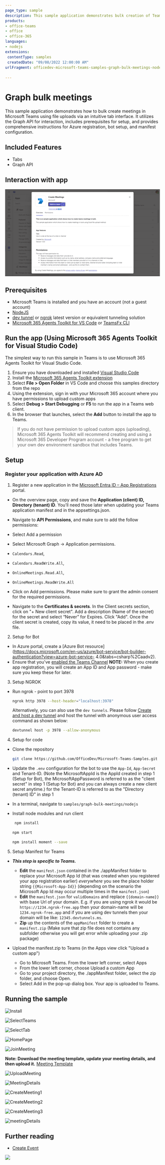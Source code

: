 ```yaml
---
page_type: sample
description: This sample application demonstrates bulk creation of Teams meetings using file uploads.
products:
- office-teams
- office
- office-365
languages:
- nodejs
extensions:
 contentType: samples
 createdDate: "09/08/2022 12:00:00 AM"
urlFragment: officedev-microsoft-teams-samples-graph-bulk-meetings-nodejs.

---
```


# Graph bulk meetings

This sample application demonstrates how to bulk create meetings in Microsoft Teams using file uploads via an intuitive tab interface. It utilizes the Graph API for interaction, includes prerequisites for setup, and provides comprehensive instructions for Azure registration, bot setup, and manifest configuration.

## Included Features
* Tabs
* Graph API

## Interaction with app

![Bulk Meeting Gif](Images/BulkMeeting.gif)

## Prerequisites

- Microsoft Teams is installed and you have an account (not a guest account)
- [NodeJS](https://nodejs.org/en/)
- [dev tunnel](https://learn.microsoft.com/en-us/azure/developer/dev-tunnels/get-started?tabs=windows) or [ngrok](https://ngrok.com/download) latest version or equivalent tunneling solution
- [Microsoft 365 Agents Toolkit for VS Code](https://marketplace.visualstudio.com/items?itemName=TeamsDevApp.ms-teams-vscode-extension) or [TeamsFx CLI](https://learn.microsoft.com/microsoftteams/platform/toolkit/teamsfx-cli?pivots=version-one)

## Run the app (Using Microsoft 365 Agents Toolkit for Visual Studio Code)

The simplest way to run this sample in Teams is to use Microsoft 365 Agents Toolkit for Visual Studio Code.
1. Ensure you have downloaded and installed [Visual Studio Code](https://code.visualstudio.com/docs/setup/setup-overview)
1. Install the [Microsoft 365 Agents Toolkit extension](https://marketplace.visualstudio.com/items?itemName=TeamsDevApp.ms-teams-vscode-extension)
1. Select **File > Open Folder** in VS Code and choose this samples directory from the repo
1. Using the extension, sign in with your Microsoft 365 account where you have permissions to upload custom apps
1. Select **Debug > Start Debugging** or **F5** to run the app in a Teams web client.
1. In the browser that launches, select the **Add** button to install the app to Teams.
> If you do not have permission to upload custom apps (uploading), Microsoft 365 Agents Toolkit will recommend creating and using a Microsoft 365 Developer Program account - a free program to get your own dev environment sandbox that includes Teams.

## Setup

### Register your application with Azure AD

1. Register a new application in the [Microsoft Entra ID – App Registrations](https://go.microsoft.com/fwlink/?linkid=2083908) portal.
  - On the overview page, copy and save the **Application (client) ID, Directory (tenant) ID**. You’ll need those later when updating your Teams application manifest and in the appsettings.json.
  - Navigate to **API Permissions**, and make sure to add the follow permissions:
  - Select Add a permission
  - Select Microsoft Graph -> Application permissions.
   - `Calendars.Read`,
   - `Calendars.ReadWrite.All`,
   - `OnlineMeetings.Read.All`,
   - `OnlineMeetings.ReadWrite.All`

  -  Click on Add permissions. Please make sure to grant the admin consent for the required permissions.

  -  Navigate to the **Certificates & secrets**. In the Client secrets section, click on "+ New client secret". Add a description (Name of the secret) for the secret and select “Never” for Expires. Click "Add". Once the client secret is created, copy its value, it need to be placed in the .env file.


 2. Setup for Bot
   - In Azure portal, create a [Azure Bot resource](https://docs.microsoft.com/en-us/azure/bot-service/bot-builder-authentication?view=azure-bot-service-  4.0&tabs=csharp%2Caadv2).
  - Ensure that you've [enabled the Teams Channel](https://docs.microsoft.com/en-us/azure/bot-service/channel-connect-teams?view=azure-bot-service-4.0)
  **NOTE:** When you create app registration, you will create an App ID and App password - make sure you keep these for later.

3. Setup NGROK
 - Run ngrok - point to port 3978

   ```bash
   ngrok http 3978 --host-header="localhost:3978"
   ```  

   Alternatively, you can also use the `dev tunnels`. Please follow [Create and host a dev tunnel](https://learn.microsoft.com/en-us/azure/developer/dev-tunnels/get-started?tabs=windows) and host the tunnel with anonymous user access command as shown below:

   ```bash
   devtunnel host -p 3978 --allow-anonymous
   ```

4. Setup for code

  - Clone the repository

    ```bash
    git clone https://github.com/OfficeDev/Microsoft-Teams-Samples.git
    ```
  - Update the `.env` configuration for the bot to use the `App-Id`, `App-Secret` and Tenant-ID. (Note the MicrosoftAppId is the AppId created in step 1 (Setup for Bot), the MicrosoftAppPassword is referred to as the "client secret" in step 1 (Setup for Bot) and you can always create a new client secret anytime.) for the Tenant-ID is referred to as the "Directory (tenant) ID" in step 1
 
 - In a terminal, navigate to `samples/graph-bulk-meetings/nodejs`

 - Install node modules and run client 
   ```bash
    npm install
   ```

     ```bash
     npm start
    ```

    ```bash
   npm install moment --save
   ```
    
5. Setup Manifest for Teams
- __*This step is specific to Teams.*__
    - **Edit** the `manifest.json` contained in the ./appManifest folder to replace your Microsoft App Id (that was created when you registered your app registration earlier) *everywhere* you see the place holder string `{{Microsoft-App-Id}}` (depending on the scenario the Microsoft App Id may occur multiple times in the `manifest.json`)
    - **Edit** the `manifest.json` for `validDomains` and replace `{{domain-name}}` with base Url of your domain. E.g. if you are using ngrok it would be `https://1234.ngrok-free.app` then your domain-name will be `1234.ngrok-free.app` and if you are using dev tunnels then your domain will be like: `12345.devtunnels.ms`.
    - **Zip** up the contents of the `appManifest` folder to create a `manifest.zip` (Make sure that zip file does not contains any subfolder otherwise you will get error while uploading your .zip package)

- Upload the manifest.zip to Teams (in the Apps view click "Upload a custom app")
   - Go to Microsoft Teams. From the lower left corner, select Apps
   - From the lower left corner, choose Upload a custom App
   - Go to your project directory, the ./appManifest folder, select the zip folder, and choose Open.
   - Select Add in the pop-up dialog box. Your app is uploaded to Teams.

## Running the sample

![Install](Images/1.Install.png)

![SelectTeams](Images/2.SelectTeams.png)

![SelectTab](Images/3.SelectTab.png)

![HomePage](Images/4.HomePage.png)

![JoinMeeting](Images/11.JoinMeeting.png)

**Note: Download the meeting template, update your meeting details, and then upload it.** [Meeting Template](template/MeetingTemplate.xlsx)

![UploadMeeting](Images/5.UploadMeeting.png)

![MeetingDetails](Images/6.MeetingDetails.png)

![CreateMeeting1](Images/7.CreateMeeting1.png)

![CreateMeeting2](Images/8.CreateMeeting2.png)

![CreateMeeting3](Images/9.CreateMeeting3.png)

![meetingDetails](Images/10.meetingDetails.png)

## Further reading
- [Create Event](https://docs.microsoft.com/en-us/graph/api/user-post-events?view=graph-rest-1.0&tabs=javascript)


<img src="https://pnptelemetry.azurewebsites.net/microsoft-teams-samples/samples/graph-bulk-meetings-nodejs" />